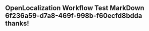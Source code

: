 <properties
ms.topic="hero-topic"
ms.test1="hero-topic"
ms.test2="test"/>

## OpenLocalization Workflow Test MarkDown 6f236a59-d7a8-469f-998b-f60ecfd8bdda thanks!
